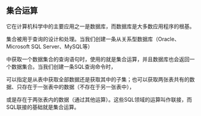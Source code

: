 ## 集合运算
它在计算机科学中的主要应用之一是数据库，而数据库是大多数应用程序的根基。

集合被用于查询的设计和处理。当我们创建一条从关系型数据库（Oracle、Microsoft SQL Server、MySQL等）

中获取一个数据集合的查询语句时，使用的就是集合运算，并且数据库也会返回一个数据集合。当我们创建一条SQL查询命令时，

可以指定是从表中获取全部数据还是获取其中的子集；也可以获取两张表共有的数据、只存在于一张表中的数据（不存在于另一张表中），

或是存在于两张表内的数据（通过其他运算）。这些SQL领域的运算叫作联接，而SQL联接的基础就是集合运算。